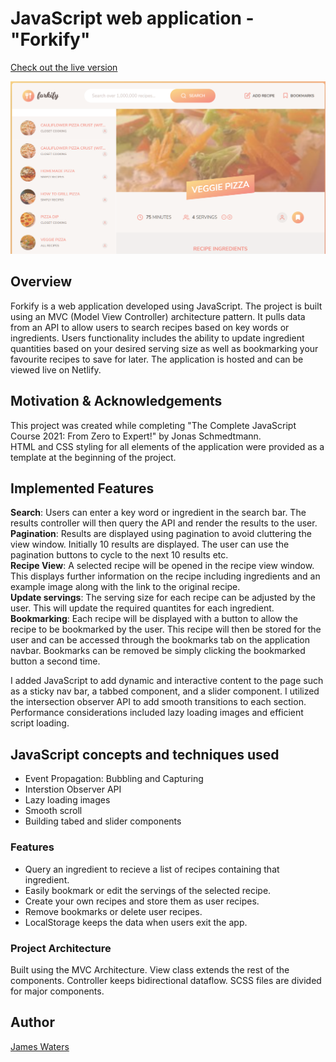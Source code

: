 # JavaScript web application - "Forkify"

[Check out the live version](https://forkifyrecipesjw.netlify.app/)


![](images/landing.PNG)




## Overview
Forkify is a web application developed using JavaScript. The project is built using an MVC (Model View Controller) architecture pattern. It pulls data from an API to allow users to search recipes based on key words or ingredients. Users functionality includes the ability to update ingredient quantities based on your desired serving size as well as bookmarking your favourite recipes to save for later. The application is hosted and can be viewed live on Netlify.  

## Motivation & Acknowledgements
This project was created while completing "The Complete JavaScript Course 2021: From Zero to Expert!" by Jonas Schmedtmann.<br>
HTML and CSS styling for all elements of the application were provided as a template at the beginning of the project.<br>

## Implemented Features
**Search**: Users can enter a key word or ingredient in the search bar. The results controller will then query the API and render the results to the user.<br>
**Pagination**: Results are displayed using pagination to avoid cluttering the view window. Initially 10 results are displayed. The user can use the pagination buttons to cycle to the next 10 results etc.<br>
**Recipe View**: A selected recipe will be opened in the recipe view window. This displays further information on the recipe including ingredients and an example image along with the link to the original recipe.<br>
**Update servings**: The serving size for each recipe can be adjusted by the user. This will update the required quantites for each ingredient.<br>
**Bookmarking**: Each recipe will be displayed with a button to allow the recipe to be bookmarked by the user. This recipe will then be stored for the user and can be accessed through the bookmarks tab on the application navbar. Bookmarks can be removed be simply clicking the bookmarked button a second time. 



I added JavaScript to add dynamic and interactive content to the page such as a sticky nav bar, a tabbed component, and a slider component. I utilized the intersection observer API to add smooth transitions to each section. Performance considerations included lazy loading images and efficient script loading.<br>

## JavaScript concepts and techniques used

- Event Propagation: Bubbling and Capturing
- Interstion Observer API
- Lazy loading images
- Smooth scroll
- Building tabed and slider components

### Features

* Query an ingredient to recieve a list of recipes containing that ingredient.
* Easily bookmark or edit the servings of the selected recipe.
* Create your own recipes and store them as user recipes.
* Remove bookmarks or delete user recipes.
* LocalStorage keeps the data when users exit the app.

### Project Architecture

Built using the MVC Architecture. View class extends the rest of the components. Controller keeps bidirectional dataflow. SCSS files are divided for major components.


## Author
[James Waters](https://james-waters.com)




